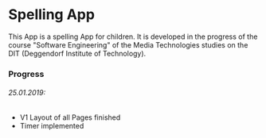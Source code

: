 # Spelling App
This App is a spelling App for children.
It is developed in the progress of the 
course "Software Engineering" of the Media 
Technologies studies on the DIT (Deggendorf 
Institute of Technology).

### Progress
###### 25.01.2019:
+ V1 Layout of all Pages finished
+ Timer implemented
